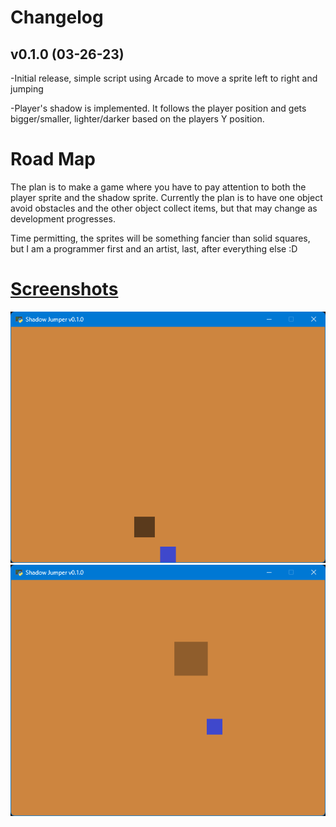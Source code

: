 Changelog
=
v0.1.0 (03-26-23)
-
-Initial release, simple script using Arcade to move a sprite left to right and jumping

-Player's shadow is implemented. It follows the player position and gets bigger/smaller, lighter/darker based on the players Y position.


Road Map
=
The plan is to make a game where you have to pay attention to both the player sprite and the shadow sprite. Currently the plan is to have one object avoid obstacles and the other object collect items, but that may change as development progresses.

Time permitting, the sprites will be something fancier than solid squares, but I am a programmer first and an artist, last, after everything else :D


[Screenshots](/screenshots)
=
![Alt text](/screenshots/v0-1-0_1.png?raw=true "Gameplay")
![Alt text](/screenshots/v0-1-0_2.png?raw=true "Gameplay")
